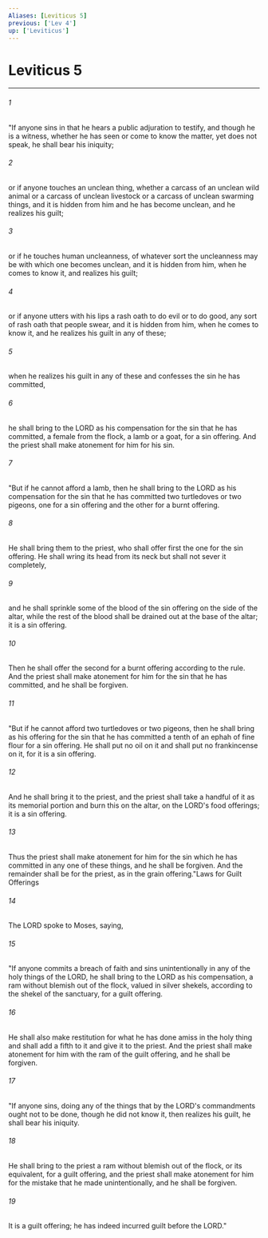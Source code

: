 ```yaml
---
Aliases: [Leviticus 5]
previous: ['Lev 4']
up: ['Leviticus']
---
```

# Leviticus 5

***

 

###### 1 
"If anyone sins in that he hears a public adjuration to testify, and though he is a witness, whether he has seen or come to know the matter, yet does not speak, he shall bear his iniquity; 
 

###### 2 
or if anyone touches an unclean thing, whether a carcass of an unclean wild animal or a carcass of unclean livestock or a carcass of unclean swarming things, and it is hidden from him and he has become unclean, and he realizes his guilt; 
 

###### 3 
or if he touches human uncleanness, of whatever sort the uncleanness may be with which one becomes unclean, and it is hidden from him, when he comes to know it, and realizes his guilt; 
 

###### 4 
or if anyone utters with his lips a rash oath to do evil or to do good, any sort of rash oath that people swear, and it is hidden from him, when he comes to know it, and he realizes his guilt in any of these; 
 

###### 5 
when he realizes his guilt in any of these and confesses the sin he has committed, 
 

###### 6 
he shall bring to the LORD as his compensation for the sin that he has committed, a female from the flock, a lamb or a goat, for a sin offering. And the priest shall make atonement for him for his sin.
 
 

###### 7 
"But if he cannot afford a lamb, then he shall bring to the LORD as his compensation for the sin that he has committed two turtledoves or two pigeons, one for a sin offering and the other for a burnt offering. 
 

###### 8 
He shall bring them to the priest, who shall offer first the one for the sin offering. He shall wring its head from its neck but shall not sever it completely, 
 

###### 9 
and he shall sprinkle some of the blood of the sin offering on the side of the altar, while the rest of the blood shall be drained out at the base of the altar; it is a sin offering. 
 

###### 10 
Then he shall offer the second for a burnt offering according to the rule. And the priest shall make atonement for him for the sin that he has committed, and he shall be forgiven.
 
 

###### 11 
"But if he cannot afford two turtledoves or two pigeons, then he shall bring as his offering for the sin that he has committed a tenth of an ephah of fine flour for a sin offering. He shall put no oil on it and shall put no frankincense on it, for it is a sin offering. 
 

###### 12 
And he shall bring it to the priest, and the priest shall take a handful of it as its memorial portion and burn this on the altar, on the LORD's food offerings; it is a sin offering. 
 

###### 13 
Thus the priest shall make atonement for him for the sin which he has committed in any one of these things, and he shall be forgiven. And the remainder shall be for the priest, as in the grain offering."Laws for Guilt Offerings
 
 

###### 14 
The LORD spoke to Moses, saying, 
 

###### 15 
"If anyone commits a breach of faith and sins unintentionally in any of the holy things of the LORD, he shall bring to the LORD as his compensation, a ram without blemish out of the flock, valued in silver shekels, according to the shekel of the sanctuary, for a guilt offering. 
 

###### 16 
He shall also make restitution for what he has done amiss in the holy thing and shall add a fifth to it and give it to the priest. And the priest shall make atonement for him with the ram of the guilt offering, and he shall be forgiven.
 
 

###### 17 
"If anyone sins, doing any of the things that by the LORD's commandments ought not to be done, though he did not know it, then realizes his guilt, he shall bear his iniquity. 
 

###### 18 
He shall bring to the priest a ram without blemish out of the flock, or its equivalent, for a guilt offering, and the priest shall make atonement for him for the mistake that he made unintentionally, and he shall be forgiven. 
 

###### 19 
It is a guilt offering; he has indeed incurred guilt before the LORD."
 
